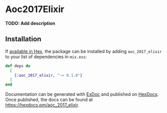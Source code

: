# Aoc2017Elixir

**TODO: Add description**

## Installation

If [available in Hex](https://hex.pm/docs/publish), the package can be installed
by adding `aoc_2017_elixir` to your list of dependencies in `mix.exs`:

```elixir
def deps do
  [
    {:aoc_2017_elixir, "~> 0.1.0"}
  ]
end
```

Documentation can be generated with [ExDoc](https://github.com/elixir-lang/ex_doc)
and published on [HexDocs](https://hexdocs.pm). Once published, the docs can
be found at <https://hexdocs.pm/aoc_2017_elixir>.

